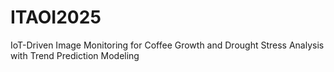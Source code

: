 # ITAOI2025
IoT-Driven Image Monitoring for Coffee Growth and Drought Stress Analysis with Trend Prediction Modeling
